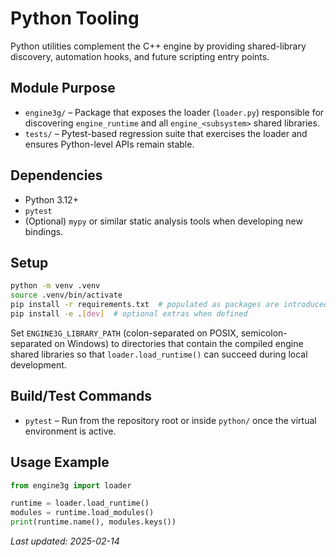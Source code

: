# Python Tooling

Python utilities complement the C++ engine by providing shared-library discovery, automation hooks, and future scripting
entry points.

## Module Purpose

- `engine3g/` – Package that exposes the loader (`loader.py`) responsible for discovering `engine_runtime` and all
  `engine_<subsystem>` shared libraries.
- `tests/` – Pytest-based regression suite that exercises the loader and ensures Python-level APIs remain stable.

## Dependencies

- Python 3.12+
- `pytest`
- (Optional) `mypy` or similar static analysis tools when developing new bindings.

## Setup

```bash
python -m venv .venv
source .venv/bin/activate
pip install -r requirements.txt  # populated as packages are introduced
pip install -e .[dev]  # optional extras when defined
```

Set `ENGINE3G_LIBRARY_PATH` (colon-separated on POSIX, semicolon-separated on Windows) to directories that contain the
compiled engine shared libraries so that `loader.load_runtime()` can succeed during local development.

## Build/Test Commands

- `pytest` – Run from the repository root or inside `python/` once the virtual environment is active.

## Usage Example

```python
from engine3g import loader

runtime = loader.load_runtime()
modules = runtime.load_modules()
print(runtime.name(), modules.keys())
```

_Last updated: 2025-02-14_

